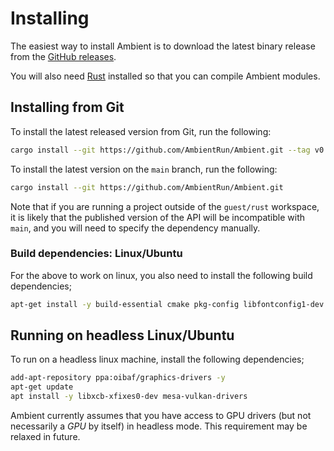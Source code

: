 # Installing

The easiest way to install Ambient is to download the latest binary release from the [GitHub releases](https://github.com/AmbientRun/Ambient/releases).

You will also need [Rust](https://www.rust-lang.org/) installed so that you can compile Ambient modules.

## Installing from Git

To install the latest released version from Git, run the following:

```sh
cargo install --git https://github.com/AmbientRun/Ambient.git --tag v0.0.18
```

To install the latest version on the `main` branch, run the following:

```sh
cargo install --git https://github.com/AmbientRun/Ambient.git
```

Note that if you are running a project outside of the `guest/rust` workspace, it is likely that the published version of the API will be incompatible with `main`, and you will need to specify the dependency manually.

### Build dependencies: Linux/Ubuntu

For the above to work on linux, you also need to install the following build dependencies;

```sh
apt-get install -y build-essential cmake pkg-config libfontconfig1-dev clang libasound2-dev ninja-build
```

## Running on headless Linux/Ubuntu

To run on a headless linux machine, install the following dependencies;

```sh
add-apt-repository ppa:oibaf/graphics-drivers -y
apt-get update
apt install -y libxcb-xfixes0-dev mesa-vulkan-drivers
```

Ambient currently assumes that you have access to GPU drivers (but not necessarily a _GPU_ by itself) in headless mode. This requirement may be relaxed in future.
